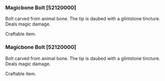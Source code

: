 ### Magicbone Bolt [52120000]

Bolt carved from animal bone. The tip is daubed with a glintstone tincture. Deals magic damage.

Craftable item.### Magicbone Bolt [52120000]

Bolt carved from animal bone. The tip is daubed with a glintstone tincture. Deals magic damage.

Craftable item.